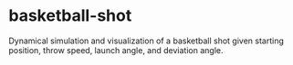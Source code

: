 # basketball-shot

Dynamical simulation and visualization of a basketball shot given starting position, throw speed, launch angle, and deviation angle.

